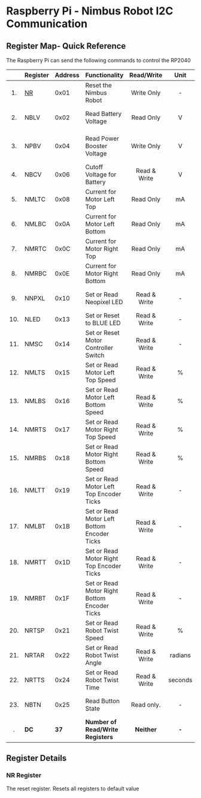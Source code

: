 # Raspberry Pi - Nimbus Robot I2C Communication

## Register Map- Quick Reference

The Raspberry Pi can send the following commands to control the RP2040

|     | Register           | Address | Functionality                                |  Read/Write  |  Unit   | Values                             |   Size   |
|:---:|:-------------------|:--------|:---------------------------------------------|:------------:|:-------:|:-----------------------------------|:--------:|
 | 1.  | [NR](#NR-Register) | 0x01    | Reset the Nimbus Robot                       |  Write Only  |    -    | Any Value Resets the RP2040        |   0x00   |
 | 2.  | NBLV               | 0x02    | Read Battery Voltage                         |  Read Only   |    V    | [3.6, 4.2] for healthy battery.    |  0x0000  |
 | 3.  | NPBV               | 0x04    | Read Power Booster Voltage                   |  Write Only  |    V    | [5.02, 5.17] for sufficient power. |  0x0000  |
 | 4.  | NBCV               | 0x06    | Cutoff Voltage for Battery                   | Read & Write |    V    | [3.6,3.9] for safe operation.      |  0x0000  |
 | 5.  | NMLTC              | 0x08    | Current for Motor Left Top                   |  Read Only   |   mA    | [0,300]                            |  0x0000  |
 | 6.  | NMLBC              | 0x0A    | Current for Motor Left Bottom                |  Read Only   |   mA    | [0,300]                            |  0x0000  |
 | 7.  | NMRTC              | 0x0C    | Current for Motor Right Top                  |  Read Only   |   mA    | [0,300]                            |  0x0000  |
 | 8.  | NMRBC              | 0x0E    | Current for Motor Right Bottom               |  Read Only   |   mA    | [0,300]                            |  0x0000  |
 | 9.  | NNPXL              | 0x10    | Set or Read Neopixel LED                     | Read & Write |    -    | RGB Value from [0,255]             | 0x000000 |
 | 10. | NLED               | 0x13    | Set or Reset to BLUE LED                     | Read & Write |    -    | 1: On, 0: Off                      |   0x00   |
 | 11. | NMSC               | 0x14    | Set or Reset Motor Controller Switch         | Read & Write |    -    | 1: On, 0: Off                      |   0x00   |
 | 12. | NMLTS              | 0x15    | Set or Read Motor Left Top Speed             | Read & Write |    %    | [-100,100]                         |   0x00   |
 | 13. | NMLBS              | 0x16    | Set or Read Motor Left Bottom Speed          | Read & Write |    %    | [-100,100]                         |   0x00   |
 | 14. | NMRTS              | 0x17    | Set or Read Motor Right Top Speed            | Read & Write |    %    | [-100,100]                         |   0x00   |
 | 15. | NMRBS              | 0x18    | Set or Read Motor Right Bottom Speed         | Read & Write |    %    | [-100,100]                         |   0x00   |
 | 16. | NMLTT              | 0x19    | Set or Read Motor Left Top Encoder Ticks     | Read & Write |    -    | [0,65535]                          |  0x0000  |
 | 17. | NMLBT              | 0x1B    | Set or Read Motor Left Bottom Encoder Ticks  | Read & Write |    -    | [0,65535]                          |  0x0000  |
 | 18. | NMRTT              | 0x1D    | Set or Read Motor Right Top Encoder Ticks    | Read & Write |    -    | [0,65535]                          |  0x0000  |
 | 19. | NMRBT              | 0x1F    | Set or Read Motor Right Bottom Encoder Ticks | Read & Write |    -    | [0,65535]                          |  0x0000  |
 | 20. | NRTSP              | 0x21    | Set or Read Robot Twist Speed                | Read & Write |    %    | [-100,100]                         |   0x00   |
 | 21. | NRTAR              | 0x22    | Set or Read Robot Twist Angle                | Read & Write | radians | [0,2π]                             |  0x0000  |
 | 22. | NRTTS              | 0x24    | Set or Read Robot Twist Time                 | Read & Write | seconds | [0,255]                            |   0x00   |
 | 23. | NBTN               | 0x25    | Read Button State                            |  Read only.  |    -    | 1: Not Pressed, 0: Pressed         |   0x00   |
 |  .  | **DC**             | **37**  | **Number of Read/Write Registers**           | **Neither**  |  **-**  | **-**                              |  **37**  |




## Register Details

### NR Register

The reset register. Resets all registers to default value